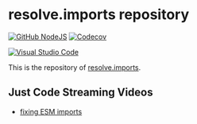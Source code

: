 # resolve.imports repository

[![GitHub NodeJS][github-nodejs]][github-action-url]
[![Codecov][codecov-image]][codecov-url]

[![Visual Studio Code][vscode-image]][vscode-url]

This is the repository of [resolve.imports](./packages/resolve.imports/README.md).

## Just Code Streaming Videos

- [fixing ESM imports](https://www.youtube.com/watch?v=q33bjwmyCds)

[codecov-image]: https://codecov.io/gh/cyberuni/resolve.imports/branch/main/graph/badge.svg
[codecov-url]: https://codecov.io/gh/cyberuni/resolve.imports
[github-action-url]: https://github.com/cyberuni/resolve.imports/actions
[github-nodejs]: https://github.com/cyberuni/resolve.imports/workflows/release/badge.svg
[vscode-image]: https://img.shields.io/badge/vscode-ready-green.svg
[vscode-url]: https://code.visualstudio.com/
